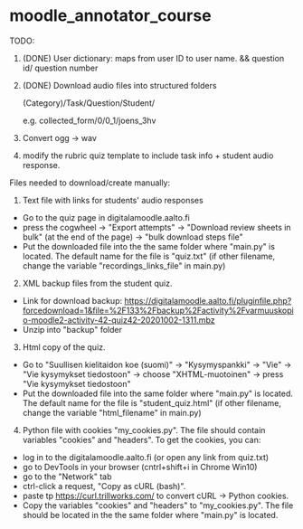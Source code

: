 # moodle_annotator_course

TODO:

1) (DONE) User dictionary: maps from user ID to user name. && question id/ question number

2) (DONE) Download audio files into structured folders

    (Category)/Task/Question/Student/
    
    e.g. collected_form/0/0_1/joens_3hv
    
3) Convert ogg -> wav

4) modify the rubric quiz template to include task info + student audio response.

Files needed to download/create manually:
1) Text file with links for students' audio responses
- Go to the quiz page in digitalamoodle.aalto.fi
- press the cogwheel -> "Export attempts" -> "Download review sheets in bulk" (at the end of the page) -> "bulk download steps file"
- Put the downloaded file into the the same folder where "main.py" is located. The default name for the file is "quiz.txt" (if other filename, change the variable "recordings_links_file" in main.py)
2) XML backup files from the student quiz.
- Link for download backup: https://digitalamoodle.aalto.fi/pluginfile.php?forcedownload=1&file=%2F133%2Fbackup%2Factivity%2Fvarmuuskopio-moodle2-activity-42-quiz42-20201002-1311.mbz
- Unzip into "backup" folder
3) Html copy of the quiz.
- Go to "Suullisen kielitaidon koe (suomi)" -> "Kysymyspankki" -> "Vie" -> "Vie kysymykset tiedostoon" -> choose "XHTML-muotoinen" -> press "Vie kysymykset tiedostoon"
- Put the downloaded file into the same folder where "main.py" is located. The default name for the file is "student_quiz.html" (if other filename, change the variable "html_filename" in main.py)
4) Python file with cookies "my_cookies.py". The file should contain variables "cookies" and "headers". To get the cookies, you can:
- log in to the digitalamoodle.aalto.fi (or open any link from quiz.txt)
- go to DevTools in your browser (cntrl+shift+i in Chrome Win10)
- go to the "Network" tab
- ctrl-click a request, "Copy as cURL (bash)".
- paste tp https://curl.trillworks.com/ to convert cURL -> Python cookies.
- Copy the variables "cookies" and "headers" to "my_cookies.py". The file should be located in the the same folder where "main.py" is located.
